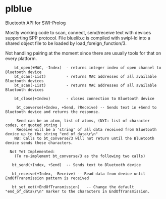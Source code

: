 # plblue
Bluetooth API for SWI-Prolog

Mostly working code to scan, connect, send/receive text with devices supporting SPP protocol.
File bluelib.c is compiled with swipl-ld into a shared object file to be loaded by load_foreign_function/3.

Not handling pairing at the moment since there are usually tools for that on every platform.
        
        bt_open(+MAC, -Index)  - returns integer index of open channel to Bluetooth device
        bt_scan(-List)         - returns MAC addresses of all available Bluetooth devices
        bt_scan(-List)         - returns MAC addresses of all available Bluetooth devices
          
        bt_close(+Index)       - closes connection to Bluetooth device
       
         bt_converse(+Index, +Send, ?Receive) -- Sends text in +Send to Bluetooth device and returns the response.
       
         Send can be an atom, list of atoms, (NYI: list of character codes, or quoted string )
         Receive will be a 'string' of all data received from Bluetooth device up to the string "end_of_data\r\n"
        NB: Calls to bt_converse/3 will not return until the Bluetooth device sends these characters.
     
      Not Yet Implemented:
        (To re-implement bt_converse/3 as the following two calls)
        
       bt_send(+Index, +Send)  -- Sends text to Bluetooth device
       
       bt_receive(+Index, -Receive) -- Read data from device until EndOfTransmission pattern is received
       
       bt_set_eot(+EndOfTransmission)   -- Change the default "end_of_data\r\n" marker to the characters in EndOfTransmission.
       
        
